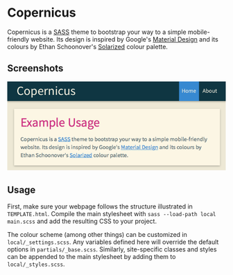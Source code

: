 # Copernicus

Copernicus is a [SASS](http://sass-lang.com) theme to bootstrap your way to a simple mobile-friendly website.
Its design is inspired by Google's [Material Design](http://www.google.com/design/spec/material-design/introduction.html) and its colours by Ethan Schoonover's [Solarized](http://ethanschoonover.com/solarized) colour palette.

## Screenshots

![](SCREENSHOT.png)

## Usage

First, make sure your webpage follows the structure illustrated in `TEMPLATE.html`.
Compile the main stylesheet with `sass --load-path local main.scss` and add the resulting CSS to your project.

The colour scheme (among other things) can be customized in `local/_settings.scss`.
Any variables defined here will override the default options in `partials/_base.scss`.
Similarly, site-specific classes and styles can be appended to the main stylesheet by adding them to `local/_styles.scss`.
